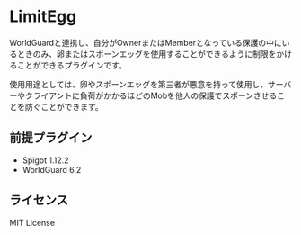 # LimitEgg

WorldGuardと連携し、自分がOwnerまたはMemberとなっている保護の中にいるときのみ、卵またはスポーンエッグを使用することができるように制限をかけることができるプラグインです。

使用用途としては、卵やスポーンエッグを第三者が悪意を持って使用し、サーバーやクライアントに負荷がかかるほどのMobを他人の保護でスポーンさせることを防ぐことができます。

## 前提プラグイン

* Spigot 1.12.2
* WorldGuard 6.2

## ライセンス

MIT License